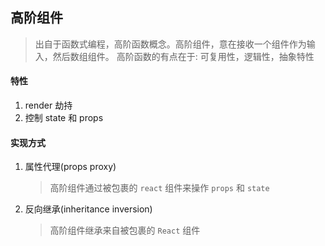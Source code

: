 ## 高阶组件

> 出自于函数式编程，高阶函数概念。高阶组件，意在接收一个组件作为输入，然后数组组件。
> 高阶函数的有点在于: 可复用性，逻辑性，抽象特性

#### 特性

1. render 劫持
2. 控制 state 和 props

#### 实现方式

1. 属性代理(props proxy)

    > 高阶组件通过被包裹的 `react` 组件来操作 `props` 和 `state`

2. 反向继承(inheritance inversion)

    > 高阶组件继承来自被包裹的 `React` 组件
